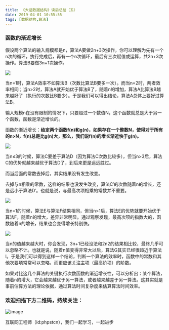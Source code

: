 ```yaml
---
title: 《大话数据结构》读后总结（五）
date: 2019-04-01 10:55:55
tags: [数据结构,算法]
---
```

### 函数的渐近增长

假设两个算法的输入规模都是n，算法A要做2n+3次操作，你可以理解为先有一个n次的循环，执行完成后，再有一个n次循环，最后有三次赋值或运算，共2n+3次操作。算法B要做3n+1次操作。

![](https://user-gold-cdn.xitu.io/2019/3/29/169c8d0f708080bc?w=1152&h=314&f=jpeg&s=34852)

当n=1时，算法A效率不如算法B（次数比算法B要多一次）。而当n=2时，两者效率相同；当n>2时，算法A就开始优于算法B了，随着n的增加，算法A比算法B越来越好了（执行的次数比B要少）。于是我们可以得出结论，算法A总体上要好过算法B。

输入规模n在没有限制的情况下，只要超过一个数值N，这个函数就总是大于另一个函数，函数是渐近增长的。

函数的渐近增长：**给定两个函数f(n)和g(n)，如果存在一个整数N，使得对于所有的n>N，f(n)总是比g(n)大，那么，我们说f(n)的增长渐近快于g(n)。**

![](https://user-gold-cdn.xitu.io/2019/3/29/169c8d41cbb77364?w=1152&h=362&f=jpeg&s=42944)

当n≤3的时候，算法C要差于算法D（因为算法C次数比较多），但当n>3后，算法C的优势就越来越优于算法D了，到后来更是远远胜过。

而当后面的常数去掉后，其实结果没有发生改变。

去掉与n相乘的常数，这样的结果也没发生改变，算法C′的次数随着n的增长，还是远小于算法D′。也就是说，与最高次项相乘的常数并不重要。

![](https://user-gold-cdn.xitu.io/2019/3/29/169c8d5231e92bc3?w=1152&h=292&f=jpeg&s=36325)

当n=1的时候，算法E与算法F结果相同，但当n>1后，算法E的优势就要开始优于算法F，随着n的增大，差异非常明显。通过观察发现，最高次项的指数大的，函数随着n的增长，结果也会变得增长特别快。

![](https://user-gold-cdn.xitu.io/2019/3/29/169c8d5f45685b12?w=1152&h=524&f=jpeg&s=66055)

当n的值越来越大时，你会发现，3n+1已经没法和2n2的结果相比较，最终几乎可以忽略不计。也就是说，随着n值变得非常大以后，算法G其实已经很趋近于算法I。于是我们可以得到这样一个结论，判断一个算法的效率时，函数中的常数和其他次要项常常可以忽略，而更应该关注主项（最高阶项）的阶数。

如果对比这几个算法的关键执行次数函数的渐近增长性，可以分析出：某个算法，随着n的增大，它会越来越优于另一算法，或者越来越差于另一算法。这其实就是事前估算方法的理论依据，通过算法时间复杂度来估算算法时间效率。

### 欢迎扫描下方二维码，持续关注：
![image](https://user-gold-cdn.xitu.io/2019/3/21/1699eba93eba8faa?w=258&h=258&f=jpeg&s=16510)

互联网工程师（id:phpstcn），我们一起学习，一起进步